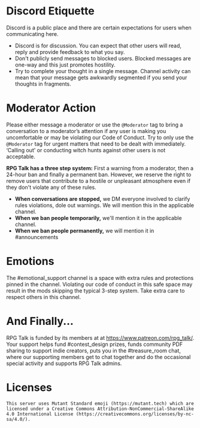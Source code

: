 # Discord Etiquette

Discord is a public place and there are certain expectations for users when communicating here.

* Discord is for discussion. You can expect that other users will read, reply and provide feedback to what you say.
* Don't publicly send messages to blocked users. Blocked messages are one-way and this just promotes hostility.
* Try to complete your thought in a single message. Channel activity can mean that your message gets awkwardly segmented if you send your thoughts in fragments.

# Moderator Action

Please either message a moderator or use the `@Moderator` tag to bring a conversation to a moderator’s attention if any user is making you uncomfortable or may be violating our Code of Conduct. Try to only use the `@Moderator` tag for urgent matters that need to be dealt with immediately. ‘Calling out' or conducting witch hunts against other users is not acceptable.

**RPG Talk has a three step system:** First a warning from a moderator, then a 24-hour ban and finally a permanent ban. However, we reserve the right to remove users that contribute to a hostile or unpleasant atmosphere even if they don't violate any of these rules.

* **When conversations are stopped,** we DM everyone involved to clarify rules violations, dole out warnings. We will mention this in the applicable channel.
* **When we ban people temporarily,** we'll mention it in the applicable channel.
* **When we ban people permanently,** we will mention it in #announcements

# Emotions

The #emotional_support channel is a space with extra rules and protections pinned in the channel. Violating our code of conduct in this safe space may result in the mods skipping the typical 3-step system. Take extra care to respect others in this channel.

# And Finally...

RPG Talk is funded by its members at at https://www.patreon.com/rpg_talk/. Your support helps fund #contest_design prizes, funds community PDF sharing to support indie creators, puts you in the #treasure_room chat, where our supporting members get to chat together and do the occasional special activity and supports RPG Talk admins.

# Licenses 

`This server uses Mutant Standard emoji (https://mutant.tech) which are licensed under a Creative Commons Attribution-NonCommercial-ShareAlike 4.0 International License (https://creativecommons.org/licenses/by-nc-sa/4.0/).`

